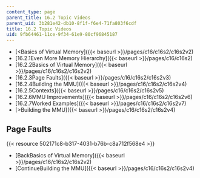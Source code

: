 ```yaml
---
content_type: page
parent_title: 16.2 Topic Videos
parent_uid: 3b281e42-db10-8f1f-f6e4-71fa803f6cdf
title: 16.2 Topic Videos
uid: 9fb64461-11ce-9f34-61e9-80cf96845187
---
```


*   [\<Basics of Virtual Memory]({{< baseurl >}}/pages/c16/c16s2/c16s2v2)
*   [16.2.1Even More Memory Hierarchy]({{< baseurl >}}/pages/c16/c16s2)
*   [16.2.2Basics of Virtual Memory]({{< baseurl >}}/pages/c16/c16s2/c16s2v2)
*   [16.2.3Page Faults]({{< baseurl >}}/pages/c16/c16s2/c16s2v3)
*   [16.2.4Building the MMU]({{< baseurl >}}/pages/c16/c16s2/c16s2v4)
*   [16.2.5Contexts]({{< baseurl >}}/pages/c16/c16s2/c16s2v5)
*   [16.2.6MMU Improvements]({{< baseurl >}}/pages/c16/c16s2/c16s2v6)
*   [16.2.7Worked Examples]({{< baseurl >}}/pages/c16/c16s2/c16s2v7)
*   [\>Building the MMU]({{< baseurl >}}/pages/c16/c16s2/c16s2v4)

Page Faults
-----------

{{< resource 502171c8-b317-4031-b76b-c8a712f568e4 >}}

*   [BackBasics of Virtual Memory]({{< baseurl >}}/pages/c16/c16s2/c16s2v2)
*   [ContinueBuilding the MMU]({{< baseurl >}}/pages/c16/c16s2/c16s2v4)